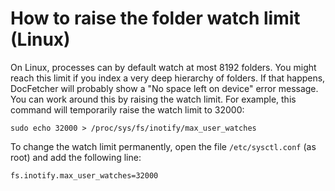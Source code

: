How to raise the folder watch limit (Linux)
===========================================

On Linux, processes can by default watch at most 8192 folders. You might reach this limit if you index a very deep hierarchy of folders. If that happens, DocFetcher will probably show a "No space left on device" error message. You can work around this by raising the watch limit. For example, this command will temporarily raise the watch limit to 32000:

    sudo echo 32000 > /proc/sys/fs/inotify/max_user_watches

To change the watch limit permanently, open the file `/etc/sysctl.conf` (as root) and add the following line:

    fs.inotify.max_user_watches=32000
